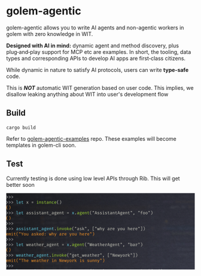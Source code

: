 # golem-agentic

golem-agentic allows you to write AI agents and non-agentic workers in golem with zero knowledge in WIT.

**Designed with AI in mind:** dynamic agent and method discovery, plus plug‑and‑play support for MCP etc are examples. 
In short, the tooling, data types and corresponding APIs to develop AI apps are first‑class citizens.

While dynamic in nature to satisfy AI protocols, users can write **type-safe** code.

This is _**NOT**_ automatic WIT generation based on user code. This implies, we disallow leaking anything about WIT into user's development flow


## Build

```shell
cargo build
```

Refer to [golem-agentic-examples](https://github.com/golemcloud/golem-agentic-examples) repo.
These examples will become templates in golem-cli soon.

## Test

Currently testing is done using low level APIs through Rib. This will get better soon

![img.png](img.png)